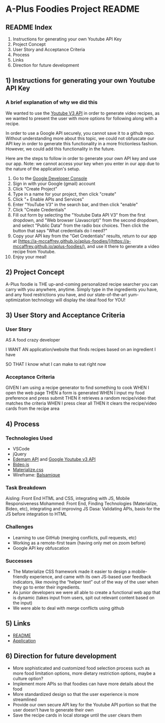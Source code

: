 # A-Plus Foodies Project README

## README Index
1) Instructions for generating your own Youtube API Key
2) Project Concept
3) User Story and Acceptance Criteria
4) Process
5) Links
6) Direction for future development

## 1) Instructions for generating your own Youtube API Key

### A brief explanation of why we did this

We wanted to use the [Youtube V3 API](https://developers.google.com/youtube/v3/docs) in order to generate video recipes, as we wanted to present the user with more options for following along with a recipe.

In order to use a Google API securely, you cannot save it to a github repo. Without understanding more about this topic, we could not obfuscate our API key in order to generate this functionality in a more frictionless fashion. However, we could add this functionality in the future.

Here are the steps to follow in order to generate your own API key and use our app. Note: we cannot access your key when you enter in our app due to the nature of the application's setup.

1) Go to the [Google Developer Console](https://console.developers.google.com/)
2) Sign in with your Google (gmail) account
3) Click "Create Project"
4) Type in a name for your project, then click "create"
5) Click "+ Enable APIs and Services"
6) Enter "YouTube V3" in the search bar, and then click "enable"
7) Click "Create Credentials"
8) Fill out form by selecting the "Youtube Data API V3" from the first dropdown, and "Web browser (Javascript)" from the second dropdown, and select "Public Data" from the radio box choices. Then click the button that says "What credentials do I need?"
9) Copy your API key from the "Get Credentials" results, return to our app at [https://a-mccaffrey.github.io/aplus-foodies/](https://a-mccaffrey.github.io/aplus-foodies/), and use it there to generate a video recipe from Youtube.
10) Enjoy your meal!

## 2) Project Concept

A-Plus foodie is THE up-and-coming personalized recipe searcher you can carry with you anywhere, anytime. Simply type in the ingredients you have, and any food restrictions you have, and our state-of-the-art yum-optimization technology will display the ideal food for YOU!

## 3) User Story and Acceptance Criteria

### User Story
AS A food crazy developer

I WANT AN application/website that finds recipes based on an ingredient I have

SO THAT I know what I can make to eat right now

### Acceptance Criteria

GIVEN I am using a recipe generator to find something to cook
WHEN I open the web page
THEN a form is generated 
WHEN I input my food preference and press submit
THEN it retrieves a random recipe/video that matches the criteria
WHEN I press clear all
THEN it clears the recipe/video cards from the recipe area

## 4) Process

### Technologies Used
- VSCode
- jQuery
- [Edemam API](https://developer.edamam.com/) and [Google Youtube v3 API](https://developers.google.com/youtube/v3/docs)
- [Bideo.js](https://rishabhp.github.io/bideo.js/)
- [Materialize.css](https://materializecss.com/)
- Wireframe: [Balsamique](https://balsamiq.com/)

### Task Breakdown
Aisling: Front End HTML and CSS, integrating with JS, Mobile Responsiveness
Mohammed: Front End, Finding Technologies (Materialize, Bideo, etc), integrating and improving JS
Dasa: Validating APIs, basis for the JS before integration to HTML

### Challenges
- Learning to use GitHub (merging conflicts, pull requests, etc)
- Working as a remote-first team (having only met on zoom before)
- Google API key obfuscation

### Successes
- The Materialize CSS framework made it easier to design a mobile-friendly experience, and came with its own JS-based user feedback indicators, like moving the “helper text” out of the way of the user when they go to enter their ingredients.
- As junior developers we were all able to create a functional web app that is dynamic (takes input from users, spit out relevant content based on the input)
- We were able to deal with merge conflicts using github

## 5) Links

- [README](https://github.com/a-mccaffrey/aplus-foodies/blob/master/README.md/)
- [Application](https://a-mccaffrey.github.io/aplus-foodies/)

## 6) Direction for future development
- More sophisticated and customized food selection process such as more food limitation options, more dietary restriction options, maybe a culture option?
- Implement more APIs so that foodies can have more details about the food
- More standardized design so that the user experience is more streamlined
- Provide our own secure API key for the Youtube API portion so that the user doesn’t have to generate their own
- Save the recipe cards in local storage until the user clears them

